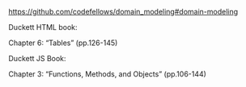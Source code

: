 https://github.com/codefellows/domain_modeling#domain-modeling

Duckett HTML book:

Chapter 6: “Tables” (pp.126-145)

Duckett JS Book:

Chapter 3: “Functions, Methods, and Objects” (pp.106-144)